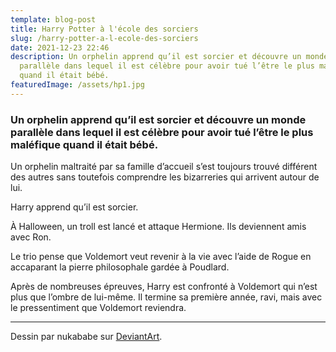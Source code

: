 ```yaml
---
template: blog-post
title: Harry Potter à l'école des sorciers
slug: /harry-potter-a-l-ecole-des-sorciers
date: 2021-12-23 22:46
description: Un orphelin apprend qu’il est sorcier et découvre un monde
  parallèle dans lequel il est célèbre pour avoir tué l’être le plus maléfique
  quand il était bébé.
featuredImage: /assets/hp1.jpg
---
```

### Un orphelin apprend qu’il est sorcier et découvre un monde parallèle dans lequel il est célèbre pour avoir tué l’être le plus maléfique quand il était bébé.

Un orphelin maltraité par sa famille d’accueil s’est toujours trouvé différent des autres sans toutefois comprendre les bizarreries qui arrivent autour de lui.

Harry apprend qu’il est sorcier.

À Halloween, un troll est lancé et attaque Hermione. Ils deviennent amis avec Ron.

Le trio pense que Voldemort veut revenir à la vie avec l’aide de Rogue en accaparant la pierre philosophale gardée à Poudlard.

Après de nombreuses épreuves, Harry est confronté à Voldemort qui n’est plus que l’ombre de lui-même. Il termine sa première année, ravi, mais avec le pressentiment que Voldemort reviendra.

- - -

Dessin par nukababe sur [DeviantArt](https://www.deviantart.com/nukababe/art/Harry-Potter-Chibi-Fanart-806018367).
